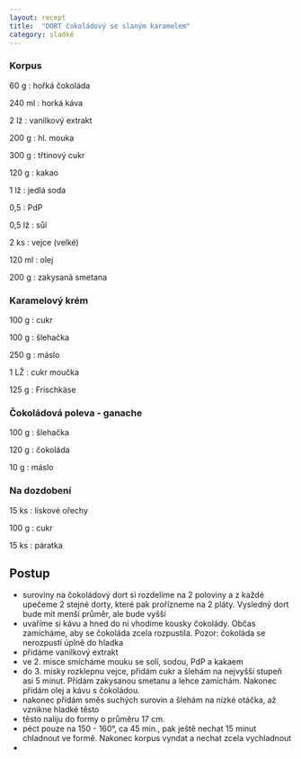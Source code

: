 ```yaml
---
layout: recept
title:  "DORT čokoládový se slaným karamelem"
category: sladké
---
```


<div class="ingredience" markdown="1">

### Korpus

60 g
: hořká čokoláda

240 ml
: horká káva

2 lž
: vanilkový extrakt

200 g
: hl. mouka

300 g
: třtinový cukr

120 g
: kakao

1 lž
: jedlá soda

0,5
: PdP

0,5 lž
: sůl

2 ks
: vejce (velké)

120 ml
: olej

200 g
: zakysaná smetana

### Karamelový krém

100 g
: cukr 

100 g
: šlehačka

250 g
: máslo

1 LŽ
: cukr moučka

125 g
: Frischkäse

### Čokoládová poleva - ganache

100 g
: šlehačka

120 g
: čokoláda

10 g
: máslo

### Na dozdobení

15 ks
: lískové ořechy

100 g
: cukr

15 ks
: páratka

</div>

## Postup

<div class="postup" markdown="1">

- suroviny na čokoládový dort si rozdelíme na 2 poloviny a z každé upečeme 2 stejné dorty, které pak prořízneme na 2 pláty. Vysledný dort bude mít menší průměr, ale bude vyšší
- uvaříme si kávu a hned do ní vhodíme kousky čokolády. Občas zamícháme, aby se čokoláda zcela rozpustila. Pozor: čokoláda se nerozpustí úplně do hladka
- přidáme vanilkový extrakt
- ve 2. misce smícháme mouku se solí, sodou, PdP a kakaem
- do 3. misky rozklepnu vejce, přidám cukr a šlehám na nejvyšší stupeň asi 5 minut. Přidám zakysanou smetanu a lehce zamíchám. Nakonec přidám olej a kávu s čokoládou.
- nakonec přidám směs suchých surovin a šlehám na nízké otáčka, až vznikne hladké těsto
- těsto naliju do formy o průměru 17 cm.
- péct pouze na 150 - 160°, ca 45 min., pak ještě nechat 15 minut chladnout ve formě. Nakonec korpus vyndat a nechat zcela vychladnout
- 

</div>
